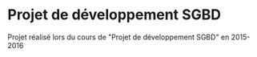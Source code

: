# Projet de développement SGBD

Projet réalisé lors du cours de "Projet de développement SGBD" en 2015-2016
